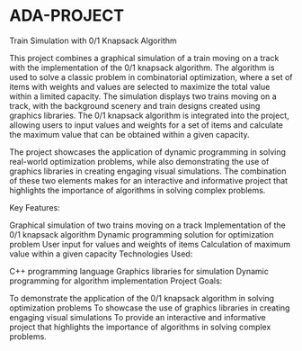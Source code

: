 # ADA-PROJECT
Train Simulation with 0/1 Knapsack Algorithm

This project combines a graphical simulation of a train moving on a track with the implementation of the 0/1 knapsack algorithm. The algorithm is used to solve a classic problem in combinatorial optimization, where a set of items with weights and values are selected to maximize the total value within a limited capacity.
The simulation displays two trains moving on a track, with the background scenery and train designs created using graphics libraries. The 0/1 knapsack algorithm is integrated into the project, allowing users to input values and weights for a set of items and calculate the maximum value that can be obtained within a given capacity.


The project showcases the application of dynamic programming in solving real-world optimization problems, while also demonstrating the use of graphics libraries in creating engaging visual simulations. The combination of these two elements makes for an interactive and informative project that highlights the importance of algorithms in solving complex problems.

Key Features:

Graphical simulation of two trains moving on a track
Implementation of the 0/1 knapsack algorithm
Dynamic programming solution for optimization problem
User input for values and weights of items
Calculation of maximum value within a given capacity
Technologies Used:

C++ programming language
Graphics libraries for simulation
Dynamic programming for algorithm implementation
Project Goals:

To demonstrate the application of the 0/1 knapsack algorithm in solving optimization problems
To showcase the use of graphics libraries in creating engaging visual simulations
To provide an interactive and informative project that highlights the importance of algorithms in solving complex problems.
